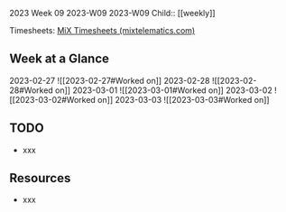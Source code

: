 2023 Week 09
2023-W09 2023-W09
Child:: [[weekly]]

Timesheets: [MiX Timesheets (mixtelematics.com)](http://timesheets.mixtelematics.com/MixTimesheetsUI/app/index.html#/TimeSheet)

## Week at a Glance

2023-02-27
![[2023-02-27#Worked on]]
2023-02-28
![[2023-02-28#Worked on]]
2023-03-01
![[2023-03-01#Worked on]]
2023-03-02
![[2023-03-02#Worked on]]
2023-03-03
![[2023-03-03#Worked on]]

## TODO

- xxx

## Resources

- xxx


